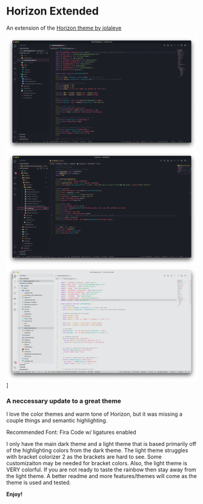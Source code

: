 # Horizon Extended

An extension of the [Horizon theme by jolaleye](https://marketplace.visualstudio.com/items?itemName=jolaleye.horizon-theme-vscode)

![jsx screenshot](./jsxshot.png)
![python screenshot](./pythonshot.png)
![light jsx screenshot](./lightjsx.png)]

### A neccessary update to a great theme

I love the color themes and warm tone of Horizon, but it was missing a couple things and semantic highlighting.

Recommended Font: Fira Code w/ ligatures enabled

I only have the main dark theme and a light theme that is based primarily off of the highlighting colors from the dark theme. The light theme struggles with bracket colorizer 2 as the brackets are hard to see. Some customizaiton may be needed for bracket colors. Also, the light theme is VERY colorful. If you are not ready to taste the rainbow then stay away from the light theme. A better readme and more features/themes will come as the theme is used and tested. 

**Enjoy!**